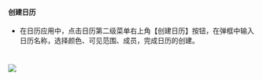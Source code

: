 ####  创建日历

* 在日历应用中，点击日历第二级菜单右上角【创建日历】按钮，在弹框中输入日历名称，选择颜色、可见范围、成员，完成日历的创建。

# ![](/assets/4.2.1创建日历.png)
